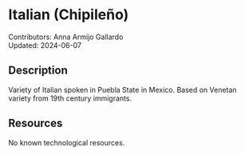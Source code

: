 # Italian (Chipileño)

Contributors: Anna Armijo Gallardo  
Updated: 2024-06-07  

## Description
Variety of Italian spoken in Puebla State in Mexico. Based on Venetan variety from 19th century immigrants.

## Resources
No known technological resources.


